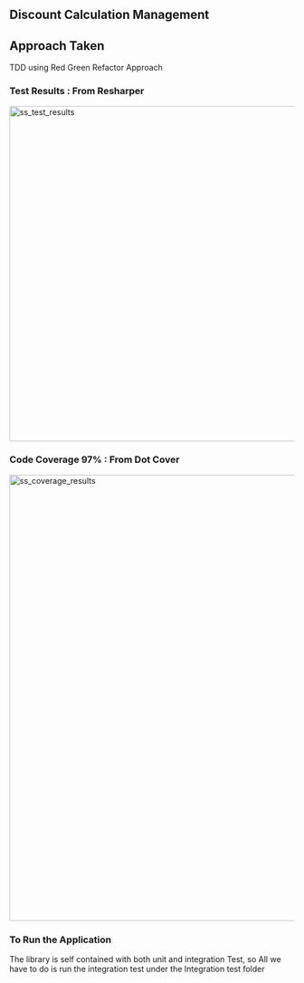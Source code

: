 ## Discount Calculation Management 

## Approach Taken 
   TDD using Red Green Refactor Approach

### Test Results : From Resharper

<img width="592" alt="ss_test_results" src="https://user-images.githubusercontent.com/7386648/27839572-e1b2af8a-610f-11e7-8a75-a4e4e6b9d58c.png">

### Code Coverage 97% : From Dot Cover
<img width="788" alt="ss_coverage_results" src="https://user-images.githubusercontent.com/7386648/27839583-ed400dde-610f-11e7-9e1b-b52c8d961ccc.png">

### To Run the Application
The library is self contained with both unit and integration Test, so All we have to do is run the integration test under the Integration test folder
